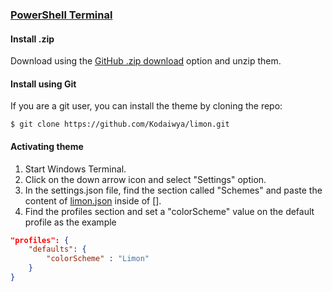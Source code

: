 ### [PowerShell Terminal](https://learn.microsoft.com/pt-br/powershell/scripting/overview?view=powershell-7.3)

#### Install .zip

Download using the [GitHub .zip download](https://github.com/Kodaiwya/limon/archive/main.zip) option and unzip them.

#### Install using Git

If you are a git user, you can install the theme by cloning the repo:

    $ git clone https://github.com/Kodaiwya/limon.git


#### Activating theme

1. Start Windows Terminal.
2. Click on the down arrow icon and select "Settings" option.
3. In the settings.json file, find the section called "Schemes" and paste the content of [limon.json](./limon.json) inside of [].
4. Find the profiles section and set a "colorScheme" value on the default profile as the example

```json
"profiles": {
    "defaults": {
        "colorScheme" : "Limon"
    }
}
```